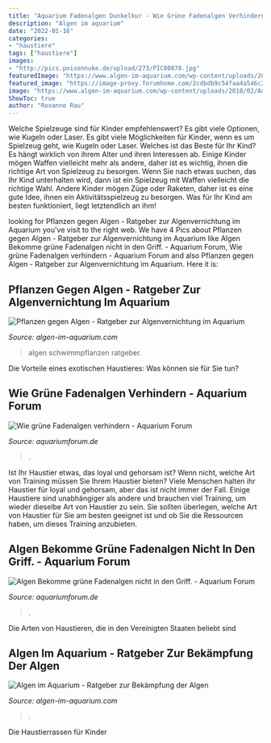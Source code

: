 ```yaml
---
title: "Aquarium Fadenalgen Dunkelkur - Wie Grüne Fadenalgen Verhindern"
description: "Algen im aquarium"
date: "2022-01-16"
categories:
- "haustiere"
tags: ["haustiere"]
images:
- "http://pics.poisonnuke.de/upload/273/PIC00078.jpg"
featuredImage: "https://www.algen-im-aquarium.com/wp-content/uploads/2018/02/Aqua_144px.jpg"
featured_image: "https://image-proxy.forumhome.com/2cdbdb9c54faa4a546c2f4142b0f15860f92975d?url=http:%2F%2Fi.imgur.com%2FrzMvHql.jpg"
image: "https://www.algen-im-aquarium.com/wp-content/uploads/2018/02/Aqua_144px.jpg"
ShowToc: true
author: "Roxanne Rau"
---
```



Welche Spielzeuge sind für Kinder empfehlenswert? Es gibt viele Optionen, wie Kugeln oder Laser.
Es gibt viele Möglichkeiten für Kinder, wenn es um Spielzeug geht, wie Kugeln oder Laser. Welches ist das Beste für Ihr Kind? Es hängt wirklich von ihrem Alter und ihren Interessen ab. Einige Kinder mögen Waffen vielleicht mehr als andere, daher ist es wichtig, ihnen die richtige Art von Spielzeug zu besorgen. Wenn Sie nach etwas suchen, das Ihr Kind unterhalten wird, dann ist ein Spielzeug mit Waffen vielleicht die richtige Wahl. Andere Kinder mögen Züge oder Raketen, daher ist es eine gute Idee, ihnen ein Aktivitätsspielzeug zu besorgen. Was für Ihr Kind am besten funktioniert, liegt letztendlich an ihm!

	

		
looking for Pflanzen gegen Algen - Ratgeber zur Algenvernichtung im Aquarium you've visit to the right web. We have 4 Pics about Pflanzen gegen Algen - Ratgeber zur Algenvernichtung im Aquarium like Algen Bekomme grüne Fadenalgen nicht in den Griff. - Aquarium Forum, Wie grüne Fadenalgen verhindern - Aquarium Forum and also Pflanzen gegen Algen - Ratgeber zur Algenvernichtung im Aquarium. Here it is:
		
    
## Pflanzen Gegen Algen - Ratgeber Zur Algenvernichtung Im Aquarium

<img loading=lazy src="https://images-eu.ssl-images-amazon.com/images/I/51ZVHJJNZ5L._SL160_.jpg" onerror="this.onerror=null;this.src='https://tse4.mm.bing.net/th?id=OIP.aHoCoz6afO5qiUMRvG8ouwAAAA&amp;pid=15.1';" alt="Pflanzen gegen Algen - Ratgeber zur Algenvernichtung im Aquarium">

_Source: algen-im-aquarium.com_

>algen schwimmpflanzen ratgeber. 

	

Die Vorteile eines exotischen Haustieres: Was können sie für Sie tun?

    
## Wie Grüne Fadenalgen Verhindern - Aquarium Forum

<img loading=lazy src="http://pics.poisonnuke.de/upload/273/PIC00078.jpg" onerror="this.onerror=null;this.src='https://tse2.mm.bing.net/th?id=OIP.O9cd0ztpfYEgja9Gbzas9AHaFj&amp;pid=15.1';" alt="Wie grüne Fadenalgen verhindern - Aquarium Forum">

_Source: aquariumforum.de_

>. 

	

Ist Ihr Haustier etwas, das loyal und gehorsam ist? Wenn nicht, welche Art von Training müssen Sie Ihrem Haustier bieten?
Viele Menschen halten ihr Haustier für loyal und gehorsam, aber das ist nicht immer der Fall. Einige Haustiere sind unabhängiger als andere und brauchen viel Training, um wieder dieselbe Art von Haustier zu sein. Sie sollten überlegen, welche Art von Haustier für Sie am besten geeignet ist und ob Sie die Ressourcen haben, um dieses Training anzubieten.

    
## Algen Bekomme Grüne Fadenalgen Nicht In Den Griff. - Aquarium Forum

<img loading=lazy src="https://image-proxy.forumhome.com/2cdbdb9c54faa4a546c2f4142b0f15860f92975d?url=http:%2F%2Fi.imgur.com%2FrzMvHql.jpg" onerror="this.onerror=null;this.src='https://tse3.mm.bing.net/th?id=OIP.UlYDHU8BoBin-Y1cxnztlAHaFj&amp;pid=15.1';" alt="Algen Bekomme grüne Fadenalgen nicht in den Griff. - Aquarium Forum">

_Source: aquariumforum.de_

>. 

	

Die Arten von Haustieren, die in den Vereinigten Staaten beliebt sind

    
## Algen Im Aquarium - Ratgeber Zur Bekämpfung Der Algen

<img loading=lazy src="https://www.algen-im-aquarium.com/wp-content/uploads/2018/02/Aqua_144px.jpg" onerror="this.onerror=null;this.src='https://tse1.mm.bing.net/th?id=OIP.8c9n39oTupcUQ_F_7zDvlQAAAA&amp;pid=15.1';" alt="Algen im Aquarium - Ratgeber zur Bekämpfung der Algen">

_Source: algen-im-aquarium.com_

>. 

	

Die Haustierrassen für Kinder

